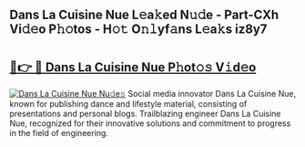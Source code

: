 ## Dans La Cuisine Nue L𝚎a𝚔ed N𝚞𝚍e - Part-CXh Vi𝚍𝚎o P𝚑𝚘tos - H𝚘𝚝 O𝚗𝚕yf𝚊ns L𝚎a𝚔s iz8y7

# <h2><a href="http://kf7yva.oniu.top/?m=Dans+La+Cuisine+Nue">🔗👉 🔴 Dans La Cuisine Nue P𝚑ot𝚘𝚜 V𝚒d𝚎o</a></h2>

[![Dans La Cuisine Nue Nu𝚍e𝚜](https://i.imgur.com/0qMVB7G.gif)](http://kf7yva.oniu.top/?m=Dans+La+Cuisine+Nue)
Social media innovator Dans La Cuisine Nue, known for publishing dance and lifestyle material, consisting of presentations and personal blogs. Trailblazing engineer Dans La Cuisine Nue, recognized for their innovative solutions and commitment to progress in the field of engineering.  
